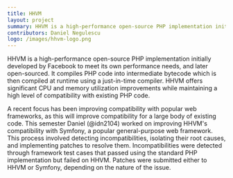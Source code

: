 ```yaml
---
title: HHVM
layout: project
summary: HHVM is a high-performance open-source PHP implementation initially developed by Facebook to meet its own performance needs, and later open-sourced. It compiles PHP code into intermediate bytecode which is then compiled at runtime using a just-in-time compiler. HHVM offers significant CPU and memory utilization improvements while maintaining a high level of compatibility with existing PHP code.
contributors: Daniel Negulescu
logo: /images/hhvm-logo.png
---
```

HHVM is a high-performance open-source PHP implementation initially developed by Facebook to meet its own performance needs, and later open-sourced. It compiles PHP code into intermediate bytecode which is then compiled at runtime using a just-in-time compiler. HHVM offers significant CPU and memory utilization improvements while maintaining a high level of compatibility with existing PHP code.

A recent focus has been improving compatibility with popular web frameworks, as this will improve compatibility for a large body of existing code. This semester Daniel (@idn2104) worked on improving HHVM's compatibility with Symfony, a popular general-purpose web framework. This process involved detecting incompatibilities, isolating their root causes, and implementing patches to resolve them. Incompatibilities were detected through framework test cases that passed using the standard PHP implementation but failed on HHVM. Patches were submitted either to HHVM or Symfony, depending on the nature of the issue.
 
